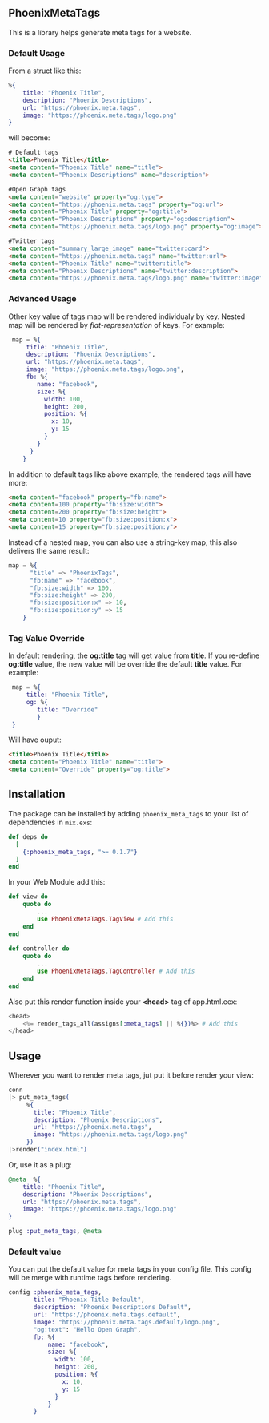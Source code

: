## PhoenixMetaTags

This is a library helps generate meta tags for a website.

### Default Usage

From a struct like this:

```elixir
%{
    title: "Phoenix Title",
    description: "Phoenix Descriptions",
    url: "https://phoenix.meta.tags",
    image: "https://phoenix.meta.tags/logo.png"
}
```

will become:

```html
# Default tags
<title>Phoenix Title</title>
<meta content="Phoenix Title" name="title">
<meta content="Phoenix Descriptions" name="description">

#Open Graph tags
<meta content="website" property="og:type">
<meta content="https://phoenix.meta.tags" property="og:url">
<meta content="Phoenix Title" property="og:title">
<meta content="Phoenix Descriptions" property="og:description">
<meta content="https://phoenix.meta.tags/logo.png" property="og:image">

#Twitter tags
<meta content="summary_large_image" name="twitter:card">
<meta content="https://phoenix.meta.tags" name="twitter:url">
<meta content="Phoenix Title" name="twitter:title">
<meta content="Phoenix Descriptions" name="twitter:description">
<meta content="https://phoenix.meta.tags/logo.png" name="twitter:image">

```

### Advanced Usage
Other key value of tags map will be rendered individualy by key. Nested map will be rendered by *flat-representation* of keys. For example:


```elixir
 map = %{
     title: "Phoenix Title",
     description: "Phoenix Descriptions",
     url: "https://phoenix.meta.tags",
     image: "https://phoenix.meta.tags/logo.png",
     fb: %{
        name: "facebook",
        size: %{
          width: 100,
          height: 200,
          position: %{
            x: 10,
            y: 15
          }
        }
      }
    }
```

In addition to default tags like above example, the rendered tags will have more:

```html
<meta content="facebook" property="fb:name">
<meta content=100 property="fb:size:width">
<meta content=200 property="fb:size:height">
<meta content=10 property="fb:size:position:x">
<meta content=15 property="fb:size:position:y">

```



Instead of a nested map, you can also use a string-key map, this also delivers the same result:

```elixir
map = %{
      "title" => "PhoenixTags",
      "fb:name" => "facebook",
      "fb:size:width" => 100,
      "fb:size:height" => 200,
      "fb:size:position:x" => 10,
      "fb:size:position:y" => 15
    }

```


### Tag Value Override

In default rendering, the **og:title** tag will get value from **title**. If you re-define **og:title** value, the new value will be override the default **title** value. For example:

```elixir
 map = %{
     title: "Phoenix Title",    
     og: %{
        title: "Override"
        }
 }
```

Will have ouput:

```html
<title>Phoenix Title</title>
<meta content="Phoenix Title" name="title">
<meta content="Override" property="og:title">
```

## Installation

The package can be installed
by adding `phoenix_meta_tags` to your list of dependencies in `mix.exs`:

```elixir
def deps do
  [
    {:phoenix_meta_tags, ">= 0.1.7"}
  ]
end
```
In your Web Module add this:

```elixir
def view do
    quote do
        ...
        use PhoenixMetaTags.TagView # Add this
    end
end
 
def controller do
    quote do
        ...
        use PhoenixMetaTags.TagController # Add this
    end
end
```

Also put this render function inside your **\<head\>** tag of app.html.eex:

```elixir
<head>
    <%= render_tags_all(assigns[:meta_tags] || %{})%> # Add this
</head>
```

## Usage

Wherever you want to render meta tags, jut put it before render your view:

```elixir
conn
|> put_meta_tags(
     %{
       title: "Phoenix Title",
       description: "Phoenix Descriptions",
       url: "https://phoenix.meta.tags",
       image: "https://phoenix.meta.tags/logo.png"
     })
|>render("index.html")
```

Or, use it as a plug:

```elixir
@meta  %{
    title: "Phoenix Title",
    description: "Phoenix Descriptions",
    url: "https://phoenix.meta.tags",
    image: "https://phoenix.meta.tags/logo.png"
}

plug :put_meta_tags, @meta

```


### Default value
You can put the default value for meta tags in your config file. This config will be merge with runtime tags before rendering.

```elixir
config :phoenix_meta_tags,
       title: "Phoenix Title Default",
       description: "Phoenix Descriptions Default",
       url: "https://phoenix.meta.tags.default",
       image: "https://phoenix.meta.tags.default/logo.png",
       "og:text": "Hello Open Graph",
       fb: %{
           name: "facebook",
           size: %{
             width: 100,
             height: 200,
             position: %{
               x: 10,
               y: 15
             }
           }
       }
                  
```

